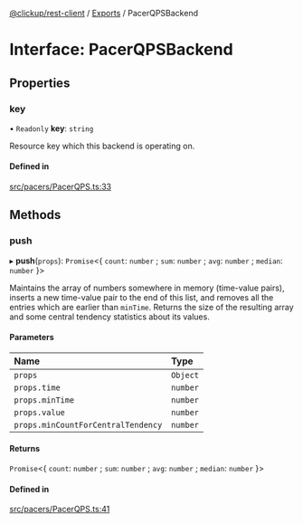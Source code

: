[@clickup/rest-client](../README.md) / [Exports](../modules.md) / PacerQPSBackend

# Interface: PacerQPSBackend

## Properties

### key

• `Readonly` **key**: `string`

Resource key which this backend is operating on.

#### Defined in

[src/pacers/PacerQPS.ts:33](https://github.com/clickup/rest-client/blob/master/src/pacers/PacerQPS.ts#L33)

## Methods

### push

▸ **push**(`props`): `Promise`\<\{ `count`: `number` ; `sum`: `number` ; `avg`: `number` ; `median`: `number`  }\>

Maintains the array of numbers somewhere in memory (time-value pairs),
inserts a new time-value pair to the end of this list, and removes all the
entries which are earlier than `minTime`. Returns the size of the resulting
array and some central tendency statistics about its values.

#### Parameters

| Name | Type |
| :------ | :------ |
| `props` | `Object` |
| `props.time` | `number` |
| `props.minTime` | `number` |
| `props.value` | `number` |
| `props.minCountForCentralTendency` | `number` |

#### Returns

`Promise`\<\{ `count`: `number` ; `sum`: `number` ; `avg`: `number` ; `median`: `number`  }\>

#### Defined in

[src/pacers/PacerQPS.ts:41](https://github.com/clickup/rest-client/blob/master/src/pacers/PacerQPS.ts#L41)
